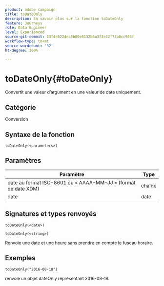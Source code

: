 ```yaml
---
product: adobe campaign
title: toDateOnly
description: En savoir plus sur la fonction toDateOnly
feature: Journeys
role: Data Engineer
level: Experienced
source-git-commit: 23f4e8224ea5b00e8132b6a3f3e32f73b0cc993f
workflow-type: tm+mt
source-wordcount: '52'
ht-degree: 100%

---
```


# toDateOnly{#toDateOnly}

Convertit une valeur dʼargument en une valeur de date uniquement.

## Catégorie

Conversion

## Syntaxe de la fonction

`toDateOnly(<parameters>)`

## Paramètres

| Paramètre | Type |
|-----------|------------------|
| date au format ISO-8601 ou « AAAA-MM-JJ » (format de date XDM) | chaîne |
| date | date |

## Signatures et types renvoyés

`toDateOnly(<date>)`

`toDateOnly(<string>)`

Renvoie une date et une heure sans prendre en compte le fuseau horaire.

## Exemples

`toDateOnly("2016-08-18")`

renvoie un objet dateOnly représentant 2016-08-18.
